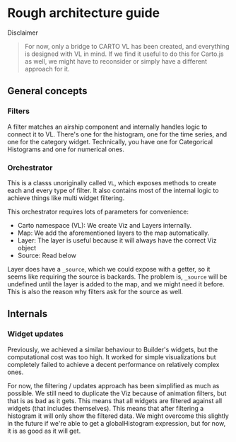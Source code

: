 # Rough architecture guide

Disclaimer

> For now, only a bridge to CARTO VL has been created, and everything is designed with VL in mind. If we find it useful to do this for Carto.js as well, we might have to reconsider or simply have a different approach for it.

## General concepts

### Filters

A filter matches an airship component and internally handles logic to connect it to VL. There's one for the histogram, one for the time series, and one for the category widget. Technically, you have one for Categorical Histograms and one for numerical ones.

### Orchestrator

This is a classs unoriginally called `VL`, which exposes methods to create each and every type of filter. It also contains most of the internal logic to achieve things like multi widget filtering.

This orchestrator requires lots of parameters for convenience:

- Carto namespace (VL): We create Viz and Layers internally.
- Map: We add the aforementioned layers to the map automatically.
- Layer: The layer is useful because it will always have the correct Viz object
- Source: Read below

Layer does have a `_source`, which we could expose with a getter, so it seems like requiring the source is backards. The problem is, `_source` will be undefined until the layer is added to the map, and we might need it before. This is also the reason why filters ask for the source as well.

## Internals

### Widget updates

Previously, we achieved a similar behaviour to Builder's widgets, but the computational cost was too high. It worked for simple visualizations but completely failed to achieve a decent performance on relatively complex ones.

For now, the filtering / updates approach has been simplified as much as possible. We still need to duplicate the Viz because of animation filters, but that is as bad as it gets. This means that all widgets are filtered against all widgets (that includes themselves). This means that after filtering a histogram it will only show the filtered data. We might overcome this slightly in the future if we're able to get a globalHistogram expression, but for now, it is as good as it will get.

